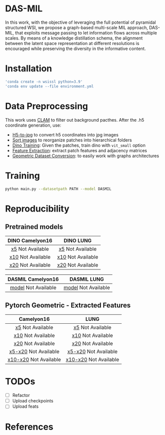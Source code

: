 # DAS-MIL

In this work, with the objective of leveraging the full potential of pyramidal structured WSI, we propose a graph-based multi-scale MIL approach, DAS-MIL, that exploits message passing to let information flows across multiple scales. By means of a knowledge distillation schema, the alignment between the latent space representation at different resolutions is encouraged while preserving the diversity in the informative content.

# Installation

```bash
'conda create -n wsissl python=3.9'
'conda env update --file environment.yml
```

# Data Preprocessing
This work uses  [CLAM](https://github.com/mahmoodlab/CLAM) to filter out background pacthes. After the .h5 coordinate generation, use:
- [H5-to-jpg](0-extract_patches/readme.md) to convert h5 coordinates into jpg images
- [Sort images](1-sort_images/readme.md) to reorganize patches into hierarchical folders
- [Dino Training](https://github.com/facebookresearch/dino): Given the patches, train dino with ```vit_small``` option
- [Feature Extraction](2-extract_feats/readme.md): extract patch features and adjacency matrices
- [Geometric Dataset Conversion](3-prepare-geomDataset/readme.md): to easily work with graphs architectures



 # Training
```bash
python main.py --datasetpath PATH --model DASMIL
```

# Reproducibility

## Pretrained models

| DINO Camelyon16  | DINO LUNG |
| :---: | :---:|
| [x5]() Not Available | [x5]() Not Available|
| [x10]() Not Available| [x10]() Not Available|
| [x20]() Not Available| [x20]() Not Available|


| DASMIL Camelyon16  | DASMIL LUNG |
| :---: | :---: |
| [model]() Not Available| [model]() Not Available|


## Pytorch Geometric - Extracted Features

| Camelyon16  | LUNG |
| :---: | :---: |
| [x5]() Not Available | [x5]() Not Available |
| [x10]() Not Available | [x10]() Not Available|
| [x20]() Not Available | [x20]() Not Available |
| [x5-x20]() Not Available | [x5-x20]() Not Available |
| [x10-x20]() Not Available | [x10-x20]() Not Available |


# TODOs
- [ ] Refactor
- [ ] Upload checkpoints
- [ ] Upload feats

# References
